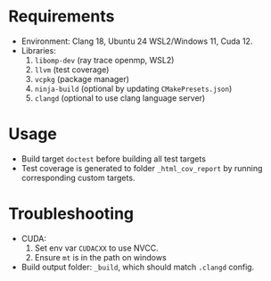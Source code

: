 # Requirements
- Environment: Clang 18, Ubuntu 24 WSL2/Windows 11, Cuda 12.
- Libraries: 
    1. `libomp-dev` (ray trace openmp, WSL2) 
    1. `llvm` (test coverage)
    1. `vcpkg` (package manager)
    1. `ninja-build` (optional by updating `CMakePresets.json`)
    1. `clangd` (optional to use clang language server)

# Usage
- Build target `doctest` before building all test targets
- Test coverage is generated to folder `_html_cov_report` by running corresponding custom targets.


# Troubleshooting
- CUDA:
    1. Set env var `CUDACXX` to use NVCC.
    1. Ensure `mt` is in the path on windows
- Build output folder: `_build`, which should match `.clangd` config. 
